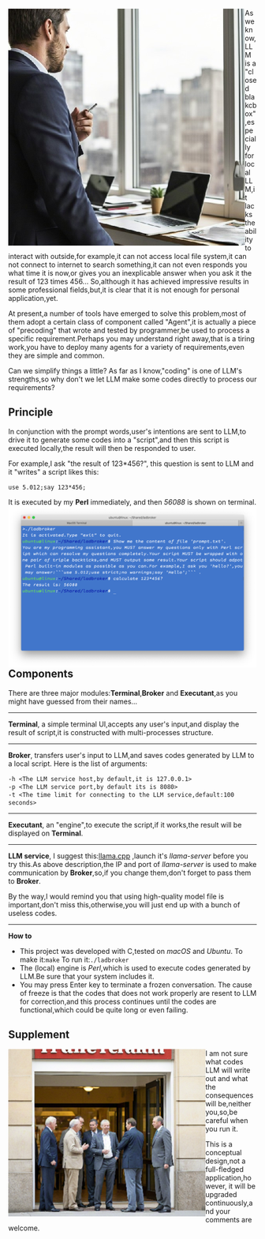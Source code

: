 <img align="left" src="./github/images/ladbroker.cover.png">As we know,LLM is a "closed blakcbox",especially for local LLM,it lacks the ability to interact with outside,for example,it can not access local file system,it can not connect to internet to search something,it can not even responds you what time it is now,or gives you an inexplicable answer when you ask it the result of 123 times 456... So,although it has achieved impressive results in some professional fields,but,it is clear that it is not enough for personal application,yet.

At present,a number of tools have emerged to solve this problem,most of them adopt a certain class of component called "Agent",it is actually a piece of "precoding" that wrote and tested by programmer,be used to process a specific requirement.Perhaps you may understand right away,that is a tiring work,you have to deploy many agents for a variety of requirements,even they are simple and common.

Can we simplify things a little? As far as I know,"coding" is one of LLM's strengths,so why don't we let LLM make some codes directly to process our requirements?

## Principle
In conjunction with the prompt words,user's intentions are sent to LLM,to drive it to generate some codes into a "script",and then this script is executed locally,the result will then be responded to user.

For example,I ask "the result of 123*456?", this question is sent to LLM and it "writes" a script likes this:
```
use 5.012;say 123*456;
```
It is executed by my **Perl** immediately, and then *56088* is shown on terminal.
<img align="right" src="./github/images/ladbroker.screenshot-1.png">

## Components
There are three major modules:**Terminal**,**Broker** and **Executant**,as you might have guessed from their names...

---

**Terminal**, a simple terminal UI,accepts any user's input,and display the result of script,it is constructed with multi-processes structure.

---

**Broker**, transfers user's input to LLM,and saves codes generated by LLM to a local script. Here is the list of arguments:
```
-h <The LLM service host,by default,it is 127.0.0.1>
-p <The LLM service port,by default its is 8080>
-t <The time limit for connecting to the LLM service,default:100 seconds>
```

---

**Executant**, an "engine",to execute the script,if it works,the result will be displayed on **Terminal**.

---

**LLM service**, I suggest this:[llama.cpp](https://github.com/ggerganov/llama.cpp/) ,launch it's *llama-server* before you try this.As above description,the IP and port of *llama-server* is used to make communication by **Broker**,so,if you change them,don't forget to pass them to **Broker**.

By the way,I would remind you that using high-quality model file is important,don't miss this,otherwise,you will just end up with a bunch of useless codes.

---

**How to**
- This project was developed with C,tested on *macOS* and *Ubuntu*.
To make it:`make` 
To run it:`./ladbroker`
- The (local) engine is *Perl*,which is used to execute codes generated by LLM.Be sure that your system includes it.
- You may press Enter key to terminate a frozen conversation.
The cause of freeze is that the codes that does not work properly are resent to LLM for correction,and this process continues until the codes are functional,which could be quite long or even failing.

## Supplement
<img align="left" src="./github/images/ladbroker.postscript.png">I am not sure what codes LLM will write out and what the consequences will be,neither you,so,be careful when you run it.

This is a conceptual design,not a full-fledged application,however, it will be upgraded continuously,and your comments are welcome.

